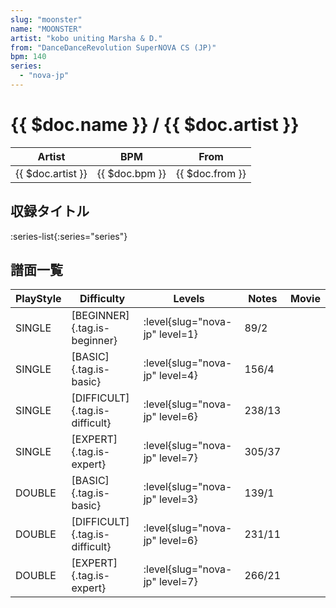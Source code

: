 ```yaml
---
slug: "moonster"
name: "MOONSTER"
artist: "kobo uniting Marsha & D."
from: "DanceDanceRevolution SuperNOVA CS (JP)"
bpm: 140
series:
  - "nova-jp"
---
```


# {{ $doc.name }} / {{ $doc.artist }}

|Artist|BPM|From|
|------|---|----|
|{{ $doc.artist }}|{{ $doc.bpm }}|{{ $doc.from }}|

## 収録タイトル

:series-list{:series="series"}

## 譜面一覧

|PlayStyle|Difficulty|Levels|Notes|Movie|
|---------|----------|------|-----|-----|
|SINGLE|[BEGINNER]{.tag.is-beginner}|:level{slug="nova-jp" level=1}|89/2||
|SINGLE|[BASIC]{.tag.is-basic}|:level{slug="nova-jp" level=4}|156/4||
|SINGLE|[DIFFICULT]{.tag.is-difficult}|:level{slug="nova-jp" level=6}|238/13||
|SINGLE|[EXPERT]{.tag.is-expert}|:level{slug="nova-jp" level=7}|305/37||
|DOUBLE|[BASIC]{.tag.is-basic}|:level{slug="nova-jp" level=3}|139/1||
|DOUBLE|[DIFFICULT]{.tag.is-difficult}|:level{slug="nova-jp" level=6}|231/11||
|DOUBLE|[EXPERT]{.tag.is-expert}|:level{slug="nova-jp" level=7}|266/21||
